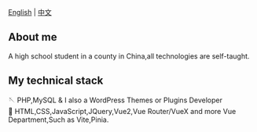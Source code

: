 <!-- 切换语言 -->
[English]()
|
[中文](https://github.com)

## About me
A high school student in a county in China,all technologies are self-taught.

## My technical stack

🪡 PHP,MySQL & I also a WordPress Themes or Plugins Developer  
🚀 HTML,CSS,JavaScript,JQuery,Vue2,Vue Router/VueX and more Vue Department,Such as Vite,Pinia.